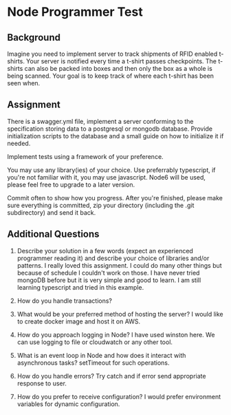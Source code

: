 # Node Programmer Test

## Background

Imagine you need to implement server to track shipments of RFID enabled t-shirts. Your
server is notified every time a t-shirt passes checkpoints. The t-shirts can also be packed
into boxes and then only the box as a whole is being scanned. Your goal is to keep track
of where each t-shirt has been seen when.

## Assignment

There is a swagger.yml file, implement a server conforming to the specification storing
data to a postgresql or mongodb database. Provide initialization scripts to the database and a small
guide on how to initialize it if needed.

Implement tests using a framework of your preference.

You may use any library(ies) of your choice. Use preferrably typescript, if you're not
familiar with it, you may use javascript. Node6 will be used, please feel free to upgrade to a later version.

Commit often to show how you progress. After you're finished, please make sure everything is committed,
zip your directory (including the .git subdirectory) and send it back.

## Additional Questions

1. Describe your solution in a few words (expect an experienced programmer reading it) and describe
   your choice of libraries and/or patterns.
   I really loved this assignment. I could do many other things but because of schedule I couldn't work on those. I have never tried mongoDB before but it is very simple and good to learn.
   I am still learning typescript and tried in this example.
2. How do you handle transactions?

3. What would be your preferred method of hosting the server?
    I would like to create docker image and host it on AWS.

4. How do you approach logging in Node?
    I have used winston here. We can use logging to file or cloudwatch or any other tool.

5. What is an event loop in Node and how does it interact with asynchronous tasks?
    setTimeout for such operations.
    
6. How do you handle errors?
    Try catch and if error send appropriate response to user.

7. How do you prefer to receive configuration?
    I would prefer environment variables for dynamic configuration.

